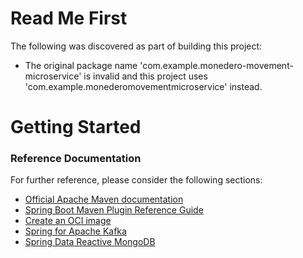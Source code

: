 # Read Me First
The following was discovered as part of building this project:

* The original package name 'com.example.monedero-movement-microservice' is invalid and this project uses 'com.example.monederomovementmicroservice' instead.

# Getting Started

### Reference Documentation
For further reference, please consider the following sections:

* [Official Apache Maven documentation](https://maven.apache.org/guides/index.html)
* [Spring Boot Maven Plugin Reference Guide](https://docs.spring.io/spring-boot/docs/2.6.1/maven-plugin/reference/html/)
* [Create an OCI image](https://docs.spring.io/spring-boot/docs/2.6.1/maven-plugin/reference/html/#build-image)
* [Spring for Apache Kafka](https://docs.spring.io/spring-boot/docs/2.6.1/reference/htmlsingle/#boot-features-kafka)
* [Spring Data Reactive MongoDB](https://docs.spring.io/spring-boot/docs/2.6.1/reference/htmlsingle/#boot-features-mongodb)

